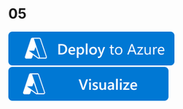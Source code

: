 # 05

[![Deploy To Azure](https://raw.githubusercontent.com/Azure/azure-quickstart-templates/master/1-CONTRIBUTION-GUIDE/images/deploytoazure.svg?sanitize=true)](https://portal.azure.com/#create/Microsoft.Template/uri/https%3A%2F%2Fraw.githubusercontent.com%2FAjsalemo%2Fcontainer-apps-troubleshooting-labs%2Fmain%2F05%2Farm.json)  [![Visualize](https://raw.githubusercontent.com/Azure/azure-quickstart-templates/master/1-CONTRIBUTION-GUIDE/images/visualizebutton.svg?sanitize=true)](http://armviz.io/#/?load=https%3A%2F%2Fraw.githubusercontent.com%2FAjsalemo%2Fcontainer-apps-troubleshooting-labs%2Fmain%2F05%2Farm.json)